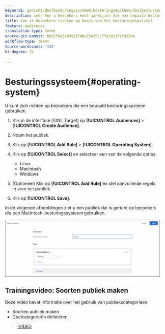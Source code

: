 ```yaml
---
keywords: gericht;doelbesturingssysteem;besturingssysteem;doelbesturingssysteem;doelbesturingssysteem;doelbesturingssysteem;os;doelLinux;linux;doelvensters;doelvensters;doelMacintosh;macintosh;mac;doelMac;win;doelversie
description: Leer hoe u bezoekers kunt aanwijzen die een bepaald besturingssysteem gebruiken (Linux, Macintosh of Windows).
title: Kan ik bezoekers richten op basis van het besturingssysteem?
feature: Audiences
translation-type: tm+mt
source-git-commit: bb27f6e540998f7dbe7642551f7a5013f2fd25b4
workflow-type: tm+mt
source-wordcount: '118'
ht-degree: 1%

---
```



# Besturingssysteem{#operating-system}

U kunt zich richten op bezoekers die een bepaald besturingssysteem gebruiken.

1. Klik in de interface [!DNL Target] op **[!UICONTROL Audiences]** > **[!UICONTROL Create Audience]**.
1. Noem het publiek.
1. Klik op **[!UICONTROL Add Rule]** > **[!UICONTROL Operating System]**.
1. Klik op **[!UICONTROL Select]** en selecteer een van de volgende opties:

   * Linux
   * Macintosh
   * Windows

1. (Optioneel) Klik op **[!UICONTROL Add Rule]** en stel aanvullende regels in voor het publiek.
1. Klik op **[!UICONTROL Save]**.

In de volgende afbeeldingen ziet u een publiek dat is gericht op bezoekers die een Macintosh-besturingssysteem gebruiken.

![](assets/target_os.png)

## Trainingsvideo: Soorten publiek maken

Deze video bevat informatie over het gebruik van publiekscategorieën.

* Soorten publiek maken
* Doelcategorieën definiëren

>[!VIDEO](https://video.tv.adobe.com/v/17392)
